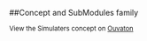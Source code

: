 
<!--
FrozenIsBool False
-->

##Concept and SubModules family

<script type="text/javascript">

	var HrefStr=window.location.href;
	//alert(window.location.href)

	if(HrefStr == "http://shareyoursystem.ouvaton.org/site/LibraryReference/Simulaters/"){

	    //alert('Ouvaton')
	    document.write("from ")
	    document.write("http://shareyoursystem.ouvaton.org/slides/ ")
	    document.write("<iframe width=\"725\" height=\"300\" src=\"")
	    document.write("http://shareyoursystem.ouvaton.org")
	    document.write("/slides/Simulaters.php\"></iframe>")
	}
	else if(HrefStr == "http://127.0.0.1:8000/LibraryReference/Simulaters/"){

        //alert('Localhost')
        document.write("from ")
        document.write("localhost mkdocs but direct to ouvaton")
        document.write("<iframe width=\"725\" height=\"300\" src=\"")
        document.write("http://shareyoursystem.ouvaton.org")
        document.write("/slides/Simulaters.php\"></iframe>")
    }
    else
    {

        //alert('Local')
	    document.write("from ")
	    document.write("/Users/ledoux/Documents/ShareYourSystem/Ouvaton/ ")
	    document.write("<iframe width=\"725\" height=\"300\" src=\"")
	    document.write("/Users/ledoux/Documents/ShareYourSystem/Ouvaton/")
	    document.write("Simulaters.html\"></iframe>")

    }

</script>

<small>
View the Simulaters concept on <a href="http://shareyoursystem.ouvaton.org/slides/Simulaters.php" target="_blank">Ouvaton</a>
</small>

